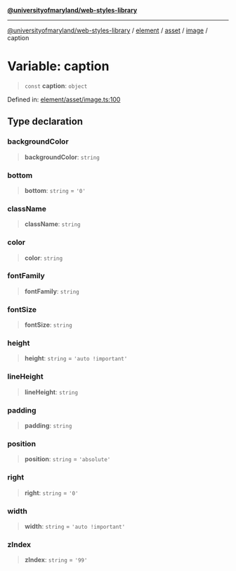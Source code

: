 [**@universityofmaryland/web-styles-library**](../../../../../../README.md)

***

[@universityofmaryland/web-styles-library](../../../../../../README.md) / [element](../../../../../README.md) / [asset](../../../README.md) / [image](../README.md) / caption

# Variable: caption

> `const` **caption**: `object`

Defined in: [element/asset/image.ts:100](https://github.com/UMD-Digital/design-system/blob/7fa144f196ef5f0ef2b372670136735f5a5c9236/packages/styles/source/element/asset/image.ts#L100)

## Type declaration

### backgroundColor

> **backgroundColor**: `string`

### bottom

> **bottom**: `string` = `'0'`

### className

> **className**: `string`

### color

> **color**: `string`

### fontFamily

> **fontFamily**: `string`

### fontSize

> **fontSize**: `string`

### height

> **height**: `string` = `'auto !important'`

### lineHeight

> **lineHeight**: `string`

### padding

> **padding**: `string`

### position

> **position**: `string` = `'absolute'`

### right

> **right**: `string` = `'0'`

### width

> **width**: `string` = `'auto !important'`

### zIndex

> **zIndex**: `string` = `'99'`
